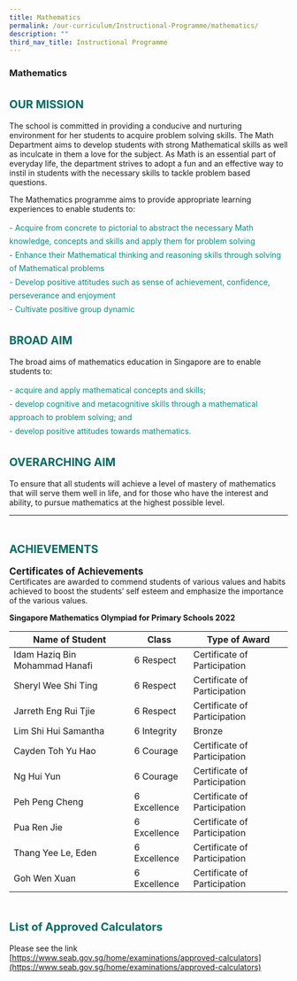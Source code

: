 ```yaml
---
title: Mathematics
permalink: /our-curriculum/Instructional-Programme/mathematics/
description: ""
third_nav_title: Instructional Programme
---
```

### **Mathematics**

<b style="color:#016C62; font-size:20px; line-height: 3;">OUR MISSION</b><br>
The school is committed in providing a conducive and nurturing environment for her students to acquire problem solving skills. The Math Department aims to develop students with strong Mathematical skills as well as inculcate in them a love for the subject. As Math is an essential part of everyday life, the department strives to adopt a fun and an effective way to instil in students with the necessary skills to tackle problem based questions.

The Mathematics programme aims to provide appropriate learning experiences to enable students to:
<p style="color:#038C7F; line-height: 1.75;">
   -   Acquire from concrete to pictorial to abstract the necessary Math knowledge, concepts and skills and apply them for problem solving<br>
   -   Enhance their Mathematical thinking and reasoning skills through solving of Mathematical problems<br>
   -   Develop positive attitudes such as sense of achievement, confidence, perseverance and enjoyment<br>
   -   Cultivate positive group dynamic<br>
</p>

<b style="color:#016C62; font-size:20px; line-height: 3;">BROAD AIM</b><br>
The broad aims of mathematics education in Singapore are to enable students to:

<p style="color:#038C7F; line-height: 1.75;">
 - acquire and apply mathematical concepts and skills; <br>
   -   develop cognitive and metacognitive skills through a mathematical approach to problem solving; and <br>
   -   develop positive attitudes towards mathematics.
</p>

<b style="color:#016C62; font-size:20px; line-height: 3;">OVERARCHING AIM</b><br>
To ensure that all students will achieve a level of mastery of mathematics that will serve them well in life, and for those who have the interest and ability, to pursue mathematics at the highest possible level.

<hr>
<br><b style="color:#016C62; font-size:20px; line-height: 3;">ACHIEVEMENTS</b><br>
<b style="font-size:17px;">Certificates of Achievements</b><br>
Certificates are awarded to commend students of various values and habits achieved to boost the students’ self esteem and emphasize the importance of the various values.

<b>Singapore Mathematics Olympiad for Primary Schools 2022</b><br>

| Name of Student | Class | Type of Award |
| -------- | -------- | -------- |
| Idam Haziq Bin Mohammad Hanafi | 6 Respect     | Certificate of Participation |
| Sheryl Wee Shi Ting | 6 Respect | Certificate of Participation |
| Jarreth Eng Rui Tjie | 6 Respect | Certificate of Participation |
| Lim Shi Hui Samantha | 6 Integrity | Bronze |
| Cayden Toh Yu Hao | 6 Courage | Certificate of Participation |
| Ng Hui Yun | 6 Courage | Certificate of Participation |
| Peh Peng Cheng | 6 Excellence | Certificate of Participation | 
| Pua Ren Jie | 6 Excellence | Certificate of Participation |
| Thang Yee Le, Eden | 6 Excellence | Certificate of Participation |
| Goh Wen Xuan | 6 Excellence | Certificate of Participation |

<br><b style="color:#016C62; font-size:20px; line-height: 3;">List of Approved Calculators</b><br>
Please see the link 
[https://www.seab.gov.sg/home/examinations/approved-calculators](https://www.seab.gov.sg/home/examinations/approved-calculators)